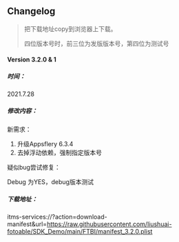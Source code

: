 ## Changelog
> 把下载地址copy到浏览器上下载。
>
> 四位版本号时，前三位为发版版本号，第四位为测试号

#### Version 3.2.0 & 1

##### 时间：

2021.7.28

##### 修改内容：

新需求：

1. 升级Appsflery 6.3.4
2. 去掉浮动依赖，强制指定版本号

疑似bug尝试修复： 

Debug 为YES，debug版本测试



##### 下载地址：

itms-services://?action=download-manifest&url=https://raw.githubusercontent.com/liushuai-fotoable/SDK_Demo/main/FTBI/manifest_3.2.0.plist





